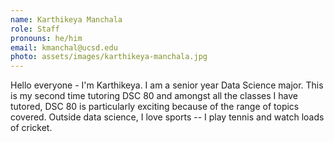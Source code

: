 ```yaml
---
name: Karthikeya Manchala
role: Staff
pronouns: he/him
email: kmanchal@ucsd.edu
photo: assets/images/karthikeya-manchala.jpg
---
```

Hello everyone - I'm Karthikeya. I am a senior year Data Science major. This is my second time tutoring DSC 80 and amongst all the classes I have tutored, DSC 80 is particularly exciting because of the range of topics covered. Outside data science, I love sports -- I play tennis and watch loads of cricket.